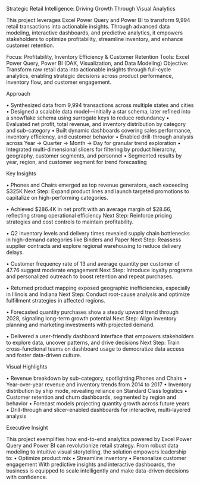 Strategic Retail Intelligence: Driving Growth Through Visual Analytics

This project leverages Excel Power Query and Power BI to transform 9,994 retail transactions into actionable insights. Through advanced data modeling, interactive dashboards, and predictive analytics, it empowers stakeholders to optimize profitability, streamline inventory, and enhance customer retention.

Focus: Profitability, Inventory Efficiency & Customer Retention
Tools: Excel Power Query, Power BI (DAX, Visualization, and Data Modeling)
Objective: Transform raw retail data into actionable insights through full-cycle analytics, enabling strategic decisions across product performance, inventory flow, and customer engagement.

Approach

• Synthesized data from 9,994 transactions across multiple states and cities
• Designed a scalable data model—initially a star schema, later refined into a snowflake schema using surrogate keys to reduce redundancy
• Evaluated net profit, total revenue, and inventory distribution by category and sub-category
• Built dynamic dashboards covering sales performance, inventory efficiency, and customer behavior
• Enabled drill-through analysis across Year → Quarter → Month → Day for granular trend exploration
• Integrated multi-dimensional slicers for filtering by product hierarchy, geography, customer segments, and personnel
• Segmented results by year, region, and customer segment for trend forecasting

Key Insights

• Phones and Chairs emerged as top revenue generators, each exceeding $325K
Next Step: Expand product lines and launch targeted promotions to capitalize on high-performing categories.

• Achieved $286.4K in net profit with an average margin of $28.66, reflecting strong operational efficiency
Next Step: Reinforce pricing strategies and cost controls to maintain profitability.

• Q2 inventory levels and delivery times revealed supply chain bottlenecks in high-demand categories like Binders and Paper
Next Step: Reassess supplier contracts and explore regional warehousing to reduce delivery delays.

• Customer frequency rate of 13 and average quantity per customer of 47.76 suggest moderate engagement
Next Step: Introduce loyalty programs and personalized outreach to boost retention and repeat purchases.

• Returned product mapping exposed geographic inefficiencies, especially in Illinois and Indiana
Next Step: Conduct root-cause analysis and optimize fulfillment strategies in affected regions.

• Forecasted quantity purchases show a steady upward trend through 2028, signaling long-term growth potential
Next Step: Align inventory planning and marketing investments with projected demand.

• Delivered a user-friendly dashboard interface that empowers stakeholders to explore data, uncover patterns, and drive decisions
Next Step: Train cross-functional teams on dashboard usage to democratize data access and foster data-driven culture.

Visual Highlights

• Revenue breakdown by sub-category, spotlighting Phones and Chairs
• Year-over-year revenue and inventory trends from 2014 to 2017
• Inventory distribution by ship mode, revealing reliance on Standard Class logistics
• Customer retention and churn dashboards, segmented by region and behavior
• Forecast models projecting quantity growth across future years
• Drill-through and slicer-enabled dashboards for interactive, multi-layered analysis

Executive Insight

This project exemplifies how end-to-end analytics powered by Excel Power Query and Power BI can revolutionize retail strategy. From robust data modeling to intuitive visual storytelling, the solution empowers leadership to:
• Optimize product mix
• Streamline inventory
• Personalize customer engagement
With predictive insights and interactive dashboards, the business is equipped to scale intelligently and make data-driven decisions with confidence.
